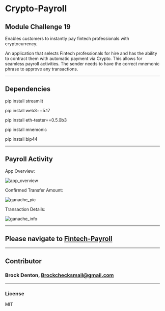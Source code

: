 # Crypto-Payroll
Module Challenge 19
---
Enables customers to instantly pay fintech professionals with cryptocurrency.

An application that selects Fintech professionals for hire and has the ability to contract them with automatic payment via Crypto. This allows for seamless payroll activities. The sender needs to have the correct mnemonic phrase to approve any transactions. 

---
## Dependencies 

pip install streamlit

pip install web3==5.17

pip install eth-tester==0.5.0b3

pip install mnemonic

pip install bip44

---
## Payroll Activity 

App Overview: 

![app_overview](https://user-images.githubusercontent.com/23126459/215688567-e53f1014-13f9-4db3-83ff-1620f7cae2db.PNG)


Confirmed Transfer Amount:

![ganache_pic](https://user-images.githubusercontent.com/23126459/215687075-2501c631-96d2-4856-ae28-06f9f64d4ada.PNG)


Transaction Details:

![ganache_info](https://user-images.githubusercontent.com/23126459/215687100-deec64f5-7475-44ba-982a-b256d3327995.PNG)

---
## Please navigate to [Fintech-Payroll](https://github.com/Brock-Denton/Crypto-Payroll/blob/main/fintech_finder.py)
---
## Contributor
### Brock Denton, Brockchecksmail@gmail.com 
---
### License 
MIT 
